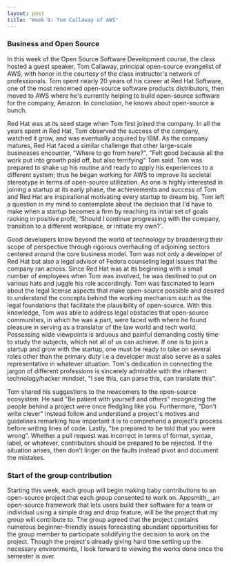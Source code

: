 ```yaml
---
layout: post
title: "Week 9: Tom Callaway of AWS"
---
```


### Business and Open Source

In this week of the Open Source Software Development course, the class hosted a guest speaker, Tom Callaway, principal open-source evangelist of AWS, with honor in the courtesy of the class instructor's network of professionals. Tom spent nearly 20 years of his career at Red Hat Software, one of the most renowned open-source software products distributors, then moved to AWS where he's currently helping to build open-source software for the company, Amazon. In conclusion, he knows about open-source a bunch.

Red Hat was at its seed stage when Tom first joined the company. In all the years spent in Red Hat, Tom observed the success of the company, watched it grow, and was eventually acquired by IBM. As the company matures, Red Hat faced a similar challenge that other large-scale businesses encounter, "Where to go from here?". "Felt good because all the work put into growth paid off, but also terrifying" Tom said. Tom was prepared to shake up his routine and ready to apply his experiences to a different system; thus he began working for AWS to improve its societal stereotype in terms of open-source utilization. As one is highly interested in joining a startup at its early phase, the achievements and success of Tom and Red Hat are inspirational motivating every startup to dream big. Tom left a question in my mind to contemplate about the decision that I'd have to make when a startup becomes a firm by reaching its initial set of goals racking in positive profit, 'Should I continue progressing with the company, transition to a different workplace, or initiate my own?'.

Good developers know beyond the world of technology by broadening their scope of perspective through rigorous overhauling of adjoining sectors centered around the core business model. Tom was not only a developer of Red Hat but also a legal advisor of Fedora counseling legal issues that the company ran across. Since Red Hat was at its beginning with a small number of employees when Tom was involved, he was destined to put on various hats and juggle his role accordingly. Tom was fascinated to learn about the legal license aspects that make open-source possible and desired to understand the concepts behind the working mechanism such as the legal foundations that facilitate the plausibility of open-source. With this knowledge, Tom was able to address legal obstacles that open-source communities, in which he was a part, were faced with where he found pleasure in serving as a translator of the law world and tech world. Possessing wide viewpoints is arduous and painful demanding costly time to study the subjects, which not all of us can achieve. If one is to join a startup and grow with the startup, one must be ready to take on several roles other than the primary duty i.e a developer must also serve as a sales representative in whatever situation. Tom's dedication in connecting the jargon of different professions is sincerely admirable with the inherent technology/hacker mindset, "I see this, can parse this, can translate this".

Tom shared his suggestions to the newcomers to the open-source ecosystem. He said "Be patient with yourself and others" recognizing the people behind a project were once fledgling like you. Furthermore, "Don't write clever" instead follow and understand a project's motives and guidelines remarking how important it is to comprehend a project's process before writing lines of code. Lastly, "be prepared to be told that you were wrong". Whether a pull request was incorrect in terms of format, syntax, label, or whatever, contributors should be prepared to be rejected. If the situation arises, then don't linger on the faults instead pivot and document the mistakes.

### Start of the group contribution

Starting this week, each group will begin making baby contributions to an open-source project that each group consented to work on. Appsmith\_, an open-source framework that lets users build their software for a team or individual using a simple drag and drop feature, will be the project that my group will contribute to. The group agreed that the project contains numerous beginner-friendly issues forecasting abundant opportunities for the group member to participate solidifying the decision to work on the project. Though the project's already giving hard time setting up the necessary environments, I look forward to viewing the works done once the semester is over.
